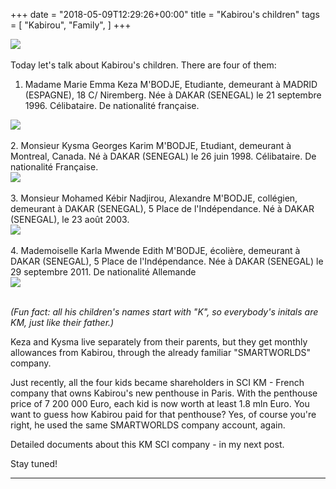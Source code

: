 +++
date = "2018-05-09T12:29:26+00:00"
title = "Kabirou's children"
tags = [
    "Kabirou",
    "Family",
]
+++

<div class="container" style="width:auto">
  <a target="blank" href="https://res.cloudinary.com/vincentstradic/image/upload/v1525781321/family/Keza_pic.jpg">
    <img src="https://res.cloudinary.com/vincentstradic/image/upload/v1525781321/family/Keza_pic.jpg" style="max-width:100%">
  </a>
</div>
<br>
Today let's talk about Kabirou's children. There are four of them:

<!--more-->


1. Madame Marie Emma Keza M'BODJE, Etudiante, demeurant à MADRID (ESPAGNE), 18 C/ Niremberg.
Née à DAKAR (SENEGAL) le 21 septembre 1996.
Célibataire.
De nationalité française.
<div class="container" style="width:auto">
  <a target="blank" href="https://res.cloudinary.com/vincentstradic/image/upload/v1525782301/family/Keza.jpg">
    <img src="https://res.cloudinary.com/vincentstradic/image/upload/v1525782301/family/Keza.jpg" style="max-width:100%">
  </a>
</div>
<br>
2. Monsieur Kysma Georges Karim M'BODJE, Etudiant, demeurant à Montreal, Canada.
Né à DAKAR (SENEGAL) le 26 juin 1998.
Célibataire.
De nationalité Française.
<div class="container" style="width:auto">
  <a target="blank" href="https://res.cloudinary.com/vincentstradic/image/upload/v1525782302/family/Kysma.jpg">
    <img src="https://res.cloudinary.com/vincentstradic/image/upload/v1525782302/family/Kysma.jpg" style="max-width:100%">
  </a>
</div>
<br>
3. Monsieur Mohamed Kébir Nadjirou, Alexandre M'BODJE, collégien, demeurant à DAKAR (SENEGAL), 5 Place de l'Indépendance.
Né à DAKAR (SENEGAL), le 23 août 2003.
<div class="container" style="width:auto">
  <a target="blank" href="https://res.cloudinary.com/vincentstradic/image/upload/v1525782300/family/Kebir.jpg">
    <img src="https://res.cloudinary.com/vincentstradic/image/upload/v1525782300/family/Kebir.jpg" style="max-width:100%">
  </a>
</div>
<br>
4. Mademoiselle Karla Mwende Edith M'BODJE, écolière, demeurant à DAKAR (SENEGAL), 5 Place de l'Indépendance.
Née à DAKAR (SENEGAL) le 29 septembre 2011.
De nationalité Allemande
<div class="container" style="width:auto">
  <a target="blank" href="https://res.cloudinary.com/vincentstradic/image/upload/v1525782300/family/Karla.jpg">
    <img src="https://res.cloudinary.com/vincentstradic/image/upload/v1525782300/family/Karla.jpg" style="max-width:100%">
  </a>
</div>
<br>

_(Fun fact: all his children's names start with "K", so everybody's initals are KM, just like their father.)_

Keza and Kysma live separately from their parents, but they get monthly allowances from Kabirou, through the already familiar "SMARTWORLDS" company.

Just recently, all the four kids became shareholders in SCI KM - French company that owns Kabirou's new penthouse in Paris. With the penthouse price of 7 200 000 Euro, each kid is now worth at least 1.8 mln Euro.
You want to guess how Kabirou paid for that penthouse? Yes, of course you're right, he used the same SMARTWORLDS company account, again.

Detailed documents about this KM SCI company - in my next post.

Stay tuned!

<hr>
